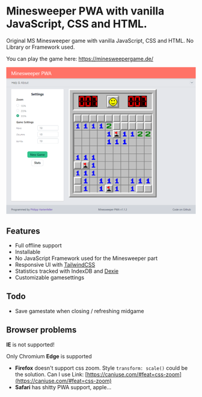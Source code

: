 # Minesweeper PWA with vanilla JavaScript, CSS and HTML.

Original MS Minesweeper game with vanilla JavaScript, CSS and HTML. No Library or Framework used.

You can play the game here: https://minesweepergame.de/

![Desktop Screenshot](./screenshots/Desktop-Screenshot.png)

## Features

- Full offline support
- Installable
- No JavaScript Framework used for the Minesweeper part
- Responsive UI with [TailwindCSS](https://github.com/tailwindcss/tailwindcss)
- Statistics tracked with IndexDB and [Dexie](https://github.com/dfahlander/Dexie.js)
- Customizable gamesettings

## Todo

- Save gamestate when closing / refreshing midgame

## Browser problems

**IE** is not supported!

Only Chromium **Edge** is supported

- **Firefox** doesn't support css zoom. Style `transform: scale()` could be the solution. Can I use Link: [https://caniuse.com/#feat=css-zoom](https://caniuse.com/#feat=css-zoom)
- **Safari** has shitty PWA support, apple...
